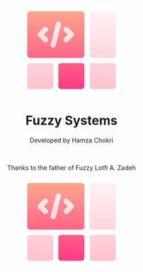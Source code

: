 <div align="center">

  <img src="logo.png" alt="logo" width="200" height="auto" />
  <h1> Fuzzy Systems </h1>
  
  <p>
    Developed by Hamza Chokri 
   
  </p><br />
  <p>
     Thanks to the father of Fuzzy Lotfi A. Zadeh
  </p>
<img src="logo.png" alt="logo" width="200" height="auto" />

